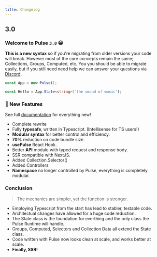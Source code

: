 ```yaml
---
title: Changelog
---
```


## 3.0

### **Welcome to Pulse `3.0`** :grin:

**This is a new syntax** so if you're migrating from older versions your code will break. However most of the core concepts remain the same; Collections, Groups, Computed, etc. You you should be able to migrate easily, but if you still need need help we can answer your questions via [Discord](https://discord.gg/2ranK7j).

```ts
const App = new Pulse();

const Hello = App.State<string>('the sound of music');
```

### :gem: New Features

 See full [documentation]() for everything new!

- Complete rewrite
- Fully **typesafe**, written in Typescript. (Intellisense for TS users!)
- **Modular syntax** for better control and efficiency.
- **70%** reduction on code bundle size.
- **usePulse** React Hook.
- Better **API** module with typed request and response body.
- SSR compatible with NextJS.
- Added Collection.Selector()
- Added Controllers
- **Namespace** no longer controlled by Pulse, everything is completely modular.


### Conclusion

> The mechanics are simpler, yet the function is stronger.

- Employing Typescript from the start has lead to stabler, testable code.
- Architectual changes have allowed for a huge code reduction.
- The State class is the foundation for everthing and the only class the Pulse Runtime will handle.
- Groups, Computed, Selectors and Collection Data all extend the State class.
- Code written with Pulse now looks clean at scale, and works better at scale.
- **Finally, SSR!**

